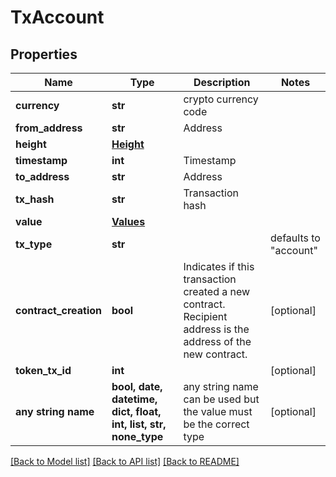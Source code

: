 # TxAccount


## Properties
Name | Type | Description | Notes
------------ | ------------- | ------------- | -------------
**currency** | **str** | crypto currency code | 
**from_address** | **str** | Address | 
**height** | [**Height**](Height.md) |  | 
**timestamp** | **int** | Timestamp | 
**to_address** | **str** | Address | 
**tx_hash** | **str** | Transaction hash | 
**value** | [**Values**](Values.md) |  | 
**tx_type** | **str** |  | defaults to "account"
**contract_creation** | **bool** | Indicates if this transaction created a new contract. Recipient address is the address of the new contract. | [optional] 
**token_tx_id** | **int** |  | [optional] 
**any string name** | **bool, date, datetime, dict, float, int, list, str, none_type** | any string name can be used but the value must be the correct type | [optional]

[[Back to Model list]](../README.md#documentation-for-models) [[Back to API list]](../README.md#documentation-for-api-endpoints) [[Back to README]](../README.md)


